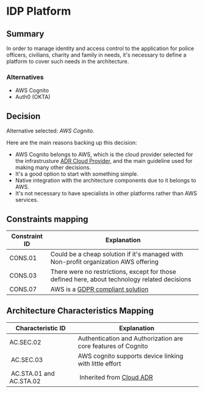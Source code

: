 # IDP Platform

## Summary

In order to manage identity and access control to the application for police officers, civilians, charity and family in needs, it's necessary to define a platform to cover such needs in the architecture.

### Alternatives

- AWS Cognito
- Auth0 (OKTA)

## Decision 

Alternative selected: *AWS Cognito*.

Here are the main reasons backing up this decision:

- AWS Cognito belongs to AWS, which is the cloud provider selected for the infrastrusture [ADR Cloud Provider](./adr-cloud.md), and the main guideline used for making many other decisions.
- It's a good option to start with something simple.
- Native integration with the architecture components due to it belongs to AWS.
- It's not necessary to have specialists in other platforms rather than AWS services.

## Constraints mapping

| Constraint ID | Explanation |
| ------------- | ----------- |
| CONS.01 | Could be a cheap solution if it's managed with Non-profit organization AWS offering |
| CONS.03 | There were no restrictions, except for those defined here, about technology related decisions |
| CONS.07 | AWS is a [GDPR compliant solution](https://aws.amazon.com/compliance/gdpr-center/) |

## Architecture Characteristics Mapping

| Characteristic ID | Explanation |
| ------------- | ----------- |
| AC.SEC.02 | Authentication and Authorization are core features of Cognito |
| AC.SEC.03 | AWS cognito supports device linking with little effort |
| AC.STA.01 and AC.STA.02 | Inherited from [Cloud ADR](adr-cloud.md) |